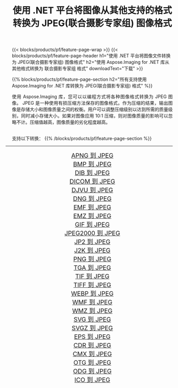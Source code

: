 ﻿---
title: 使用 .NET 平台将图像从其他支持的格式转换为 JPEG(联合摄影专家组) 图像格式 
weight: 3920
url: /zh-hans/net/conversion/to/jpeg 
lang: zh-hans
langdirlevel: 2
locales: zh-hans,ja,it,ru,de,es,fr,nl,id,lt,pl,pt,vi,tr,ko,zh-hant,ar,hi,th,sv,cs,uk,he
description: 使用 Aspose.Imaging for .NET 库可以轻松地将其他支持的图像格式转换为 JPEG(联合摄影专家组)
---

{{< blocks/products/pf/feature-page-wrap >}}
{{< blocks/products/pf/feature-page-header h1="使用 .NET 平台将图像文件转换为 JPEG(联合摄影专家组) 图像格式" h2="使用 Aspose.Imaging for .NET 库从其他格式转换为 联合摄影专家组 格式" downloadText="下载" >}}


{{% blocks/products/pf/feature-page-section  h2="所有支持使用 Aspose.Imaging for .NET 库转换为 JPEG(联合摄影专家组) 格式" %}}
<p align=justify>使用 Aspose.Imaging 库，您可以以编程方式将各种图像格式转换为 JPEG 图像。 JPEG 是一种使用有损压缩方法保存的图像格式。作为压缩的结果，输出图像是存储大小和图像质量之间的权衡。用户可以调整压缩级别以达到所需的质量级别，同时减小存储大小。如果对图像应用 10:1 压缩，则对图像质量的影响可以忽略不计。压缩值越高，图像质量的劣化程度越高。</p>
<br/>
支持以下转换：
{{% /blocks/products/pf/feature-page-section %}}
<div class="container-fluid productfamilypage bg-gray">
    <div class="convertypes bg-gray agp-content section">
        <div class="container">
		<hr style="margin-left:-20px;"/>
		<div class="row other-converters" style="gap: 10px;font-size: 19px;text-align:center;">
		    <div class='col-md-2 other-converter remove-lp remove-rp'><a href="/imaging/zh-hans/net/conversion/apng-to-jpeg" style="padding:15px;">APNG 到 JPEG</a></div>
<div class='col-md-2 other-converter remove-lp remove-rp'><a href="/imaging/zh-hans/net/conversion/bmp-to-jpeg" style="padding:15px;">BMP 到 JPEG</a></div>
<div class='col-md-2 other-converter remove-lp remove-rp'><a href="/imaging/zh-hans/net/conversion/dib-to-jpeg" style="padding:15px;">DIB 到 JPEG</a></div>
<div class='col-md-2 other-converter remove-lp remove-rp'><a href="/imaging/zh-hans/net/conversion/dicom-to-jpeg" style="padding:15px;">DICOM 到 JPEG</a></div>
<div class='col-md-2 other-converter remove-lp remove-rp'><a href="/imaging/zh-hans/net/conversion/djvu-to-jpeg" style="padding:15px;">DJVU 到 JPEG</a></div>
<div class='col-md-2 other-converter remove-lp remove-rp'><a href="/imaging/zh-hans/net/conversion/dng-to-jpeg" style="padding:15px;">DNG 到 JPEG</a></div>
<div class='col-md-2 other-converter remove-lp remove-rp'><a href="/imaging/zh-hans/net/conversion/emf-to-jpeg" style="padding:15px;">EMF 到 JPEG</a></div>
<div class='col-md-2 other-converter remove-lp remove-rp'><a href="/imaging/zh-hans/net/conversion/emz-to-jpeg" style="padding:15px;">EMZ 到 JPEG</a></div>
<div class='col-md-2 other-converter remove-lp remove-rp'><a href="/imaging/zh-hans/net/conversion/gif-to-jpeg" style="padding:15px;">GIF 到 JPEG</a></div>
<div class='col-md-2 other-converter remove-lp remove-rp'><a href="/imaging/zh-hans/net/conversion/jpeg2000-to-jpeg" style="padding:15px;">JPEG2000 到 JPEG</a></div>
<div class='col-md-2 other-converter remove-lp remove-rp'><a href="/imaging/zh-hans/net/conversion/jp2-to-jpeg" style="padding:15px;">JP2 到 JPEG</a></div>
<div class='col-md-2 other-converter remove-lp remove-rp'><a href="/imaging/zh-hans/net/conversion/j2k-to-jpeg" style="padding:15px;">J2K 到 JPEG</a></div>
<div class='col-md-2 other-converter remove-lp remove-rp'><a href="/imaging/zh-hans/net/conversion/png-to-jpeg" style="padding:15px;">PNG 到 JPEG</a></div>
<div class='col-md-2 other-converter remove-lp remove-rp'><a href="/imaging/zh-hans/net/conversion/tga-to-jpeg" style="padding:15px;">TGA 到 JPEG</a></div>
<div class='col-md-2 other-converter remove-lp remove-rp'><a href="/imaging/zh-hans/net/conversion/tif-to-jpeg" style="padding:15px;">TIF 到 JPEG</a></div>
<div class='col-md-2 other-converter remove-lp remove-rp'><a href="/imaging/zh-hans/net/conversion/tiff-to-jpeg" style="padding:15px;">TIFF 到 JPEG</a></div>
<div class='col-md-2 other-converter remove-lp remove-rp'><a href="/imaging/zh-hans/net/conversion/webp-to-jpeg" style="padding:15px;">WEBP 到 JPEG</a></div>
<div class='col-md-2 other-converter remove-lp remove-rp'><a href="/imaging/zh-hans/net/conversion/wmf-to-jpeg" style="padding:15px;">WMF 到 JPEG</a></div>
<div class='col-md-2 other-converter remove-lp remove-rp'><a href="/imaging/zh-hans/net/conversion/wmz-to-jpeg" style="padding:15px;">WMZ 到 JPEG</a></div>
<div class='col-md-2 other-converter remove-lp remove-rp'><a href="/imaging/zh-hans/net/conversion/svg-to-jpeg" style="padding:15px;">SVG 到 JPEG</a></div>
<div class='col-md-2 other-converter remove-lp remove-rp'><a href="/imaging/zh-hans/net/conversion/svgz-to-jpeg" style="padding:15px;">SVGZ 到 JPEG</a></div>
<div class='col-md-2 other-converter remove-lp remove-rp'><a href="/imaging/zh-hans/net/conversion/eps-to-jpeg" style="padding:15px;">EPS 到 JPEG</a></div>
<div class='col-md-2 other-converter remove-lp remove-rp'><a href="/imaging/zh-hans/net/conversion/cdr-to-jpeg" style="padding:15px;">CDR 到 JPEG</a></div>
<div class='col-md-2 other-converter remove-lp remove-rp'><a href="/imaging/zh-hans/net/conversion/cmx-to-jpeg" style="padding:15px;">CMX 到 JPEG</a></div>
<div class='col-md-2 other-converter remove-lp remove-rp'><a href="/imaging/zh-hans/net/conversion/otg-to-jpeg" style="padding:15px;">OTG 到 JPEG</a></div>
<div class='col-md-2 other-converter remove-lp remove-rp'><a href="/imaging/zh-hans/net/conversion/odg-to-jpeg" style="padding:15px;">ODG 到 JPEG</a></div>
<div class='col-md-2 other-converter remove-lp remove-rp'><a href="/imaging/zh-hans/net/conversion/ico-to-jpeg" style="padding:15px;">ICO 到 JPEG</a></div>
                </div>
        </div>
    </div>
</div>
<br/>

